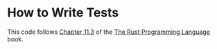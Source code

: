 # How to Write Tests

This code follows [Chapter 11.3](https://doc.rust-lang.org/nightly/book/ch11-03-test-organization.html) of the [The Rust Programming Language](https://doc.rust-lang.org/nightly/book) book.
